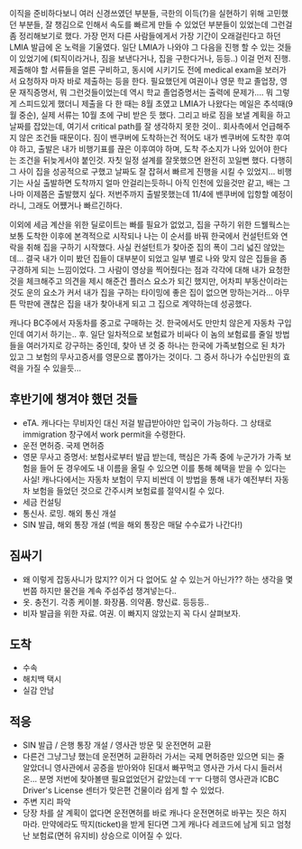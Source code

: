 이직을 준비하다보니 여러 신경쓰였던 부분들, 극한의 이득(?)을 실현하기 위해 고민했던 부분들, 잘 챙김으로 인해서 속도를 빠르게 만들 수 있었던 부분들이 있었는데 그런걸 좀 정리해보기로 했다. 가장 먼저 다른 사람들에게서 가장 기간이 오래걸린다고 하던 LMIA 발급에 온 노력을 기울였다. 일단 LMIA가 나와야 그 다음을 진행 할 수 있는 것들이 있었기에 (퇴직이라거나, 짐을 보낸다거나, 집을 구한다거나, 등등..) 이걸 먼저 진행. 제출해야 할 서류들을 얼른 구비하고, 동시에 시키기도 전에 medical exam을 보러가서 요청하자 마자 바로 제출하는 등을 한다. 필요했던게 여권이나 영문 학교 졸업장, 영문 재직증명서, 뭐 그런것들이었는데 역시 학교 졸업증명서는 출력에 문제가.... 뭐 그렇게 스피드있게 했더니 제출을 다 한 때는 8월 초였고 LMIA가 나왔다는 메일은 추석때(9월 중순), 실제 서류는 10월 초에 구비 받은 듯 했다.
그리고 바로 짐을 보낼 계획을 하고 날짜를 잡았는데, 여기서 critical path를 잘 생각하지 못한 것이.. 회사측에서 언급해주지 않은 조건들 때문이다. 짐이 밴쿠버에 도착하는건 적어도 내가 벤쿠버에 도착한 후여야 하고, 출발은 내가 비행기표를 끊은 이후여야 하며, 도착 주소지가 나와 있어야 한다는 조건을 뒤늦게서야 붙인것. 자칫 일정 설계를 잘못했으면 완전히 꼬일뻔 했다. 다행히 그 사이 집을 성공적으로 구했고 날짜도 잘 잡혀서 빠르게 진행을 시킬 수 있었지... 비행기는 사실 출발하면 도착까지 얼마 안걸리는듯하니 아직 인천에 있을것만 같고, 배는 그나마 이제쯤은 출발했지 싶다. 저번주까지 출발못했는데 11/4에 밴쿠버에 입항할 예정이라니, 그래도 어쩄거나 빠르긴하다.

이외에 세금 계산을 위한 딜로이트는 빠를 필요가 없었고, 집을 구하기 위한 드웰웍스는 보통 도착한 이후에 본격적으로 시작되나 나는 이 순서를 바꿔 한국에서 컨설턴트와 연락을 취해 집을 구하기 시작했다. 사실 컨설턴트가 찾아준 집의 폭이 그리 넓진 않았는데... 결국 내가 이미 봤던 집들이 대부분이 되었고 일부 별로 나와 맞지 않은 집들을 좀 구경하게 되는 느낌이었다. 그 사람이 영상을 찍어줬다는 점과 각각에 대해 내가 요청한 것을 체크해주고 의견을 제시 해준건 플러스 요소가 되긴 했지만, 어차피 부동산이라는 것도 운의 요소가 커서 내가 집을 구하는 타이밍에 좋은 집이 없으면 망하는거라... 아무튼 막판에 괜찮은 집을 내가 찾아내게 되고 그 집으로 계약하는데 성공했다.


캐나다 BC주에서 자동차를 중고로 구매하는 것. 한국에서도 만만치 않은게 자동차 구입인데 여기서 하기는.. 후. 일단 일차적으로 보험료가 비싸다 이 놈의 보험료를 줄일 방법들을 여러가지로 강구하는 중인데, 찾아 낸 것 중 하나는 한국에 가족보험으로 된 차가 있고 그 보험의 무사고증서를 영문으로 뽑아가는 것이다. 그 증서 하나가 수십만원의 효력을 가질 수 있을듯...

## 후반기에 챙겨야 했던 것들
 - eTA. 캐나다는 무비자인 대신 저걸 발급받아야만 입국이 가능하다. 그 상태로 immigration 창구에서 work permit을 수령한다.
 - 운전 면허증. 국제 면허증
 - 영문 무사고 증명서: 보험사로부터 발급 받는데, 핵심은 가족 중에 누군가가 가족 보험을 들어 둔 경우에도 내 이름을 올릴 수 있으면 이를 통해 혜택을 받을 수 있다는 사실! 캐나다에서는 자동차 보험이 무지 비싼데 이 방법을 통해 내가 예전부터 자동차 보험을 들었던 것으로 간주시켜 보험료를 절약시킬 수 있다.
 - 세금 컨설팅
 - 통신사. 로밍. 해외 통신 개설
 - SIN 발급, 해외 통장 개설 (썩을 해외 통장은 매달 수수료가 나간다!)

## 짐싸기
 - 왜 이렇게 잡동사니가 많지?? 이거 다 없어도 살 수 있는거 아닌가?? 하는 생각을 몇번쯤 하지만 물건을 계속 주섬주섬 챙겨넣는다..
 - 옷. 충전기. 각종 케이블. 화장품. 의약품. 향신료. 등등등..
 - 비자 발급을 위한 자료. 여권. 이 빠지지 않았는지 꼭 다시 살펴보자.

## 도착
 - 수속
 - 해치백 택시
 - 실감 안남

## 적응
 - SIN 발급 / 은행 통장 개설 / 영사관 방문 및 운전면허 교환
  - 다른건 그냥그냥 했는데 운전면허 교환하러 가서는 국제 면허증만 있으면 되는 줄 알았더니 영사관에서 공증을 받아와야 된대서 빠꾸먹고 영사관 가서 다시 들러서 온... 분명 저번에 찾아볼땐 필요없었던거 같았는데 ㅜㅜ 다행히 영사관과 ICBC Driver's License 센터가 맞은편 건물이라 쉽게 할 수 있었다.
 - 주변 지리 파악
 - 당장 차를 살 계획이 없다면 운전면허를 바로 캐나다 운전면허로 바꾸는 짓은 하지마라. 만약에라도 딱지(ticket)을 받게 된다면 그게 캐나다 레코드에 남게 되고 엄청난 보험료(면허 유지비) 상승으로 이어질 수 있다.
